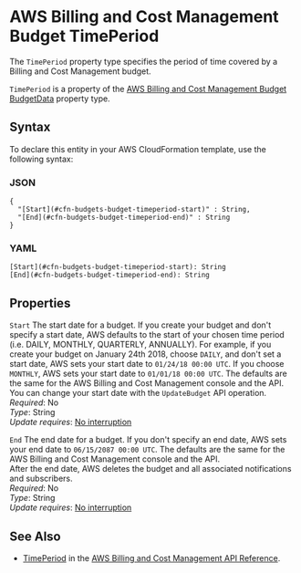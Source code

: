 # AWS Billing and Cost Management Budget TimePeriod<a name="aws-properties-budgets-budget-timeperiod"></a>

<a name="aws-properties-budgets-budget-timeperiod-description"></a>The `TimePeriod` property type specifies the period of time covered by a Billing and Cost Management budget\.

<a name="aws-properties-budgets-budget-timeperiod-inheritance"></a> `TimePeriod` is a property of the [AWS Billing and Cost Management Budget BudgetData](aws-properties-budgets-budget-budgetdata.md) property type\.

## Syntax<a name="aws-properties-budgets-budget-timeperiod-syntax"></a>

To declare this entity in your AWS CloudFormation template, use the following syntax:

### JSON<a name="aws-properties-budgets-budget-timeperiod-syntax.json"></a>

```
{
  "[Start](#cfn-budgets-budget-timeperiod-start)" : String,
  "[End](#cfn-budgets-budget-timeperiod-end)" : String
}
```

### YAML<a name="aws-properties-budgets-budget-timeperiod-syntax.yaml"></a>

```
[Start](#cfn-budgets-budget-timeperiod-start): String
[End](#cfn-budgets-budget-timeperiod-end): String
```

## Properties<a name="aws-properties-budgets-budget-timeperiod-properties"></a>

`Start`  <a name="cfn-budgets-budget-timeperiod-start"></a>
The start date for a budget\. If you create your budget and don't specify a start date, AWS defaults to the start of your chosen time period \(i\.e\. DAILY, MONTHLY, QUARTERLY, ANNUALLY\)\. For example, if you create your budget on January 24th 2018, choose `DAILY`, and don't set a start date, AWS sets your start date to `01/24/18 00:00 UTC`\. If you choose `MONTHLY`, AWS sets your start date to `01/01/18 00:00 UTC`\. The defaults are the same for the AWS Billing and Cost Management console and the API\.  
You can change your start date with the `UpdateBudget` API operation\.  
 *Required*: No  
 *Type*: String  
 *Update requires*: [No interruption](using-cfn-updating-stacks-update-behaviors.md#update-no-interrupt)

`End`  <a name="cfn-budgets-budget-timeperiod-end"></a>
The end date for a budget\. If you don't specify an end date, AWS sets your end date to `06/15/2087 00:00 UTC`\. The defaults are the same for the AWS Billing and Cost Management console and the API\.  
After the end date, AWS deletes the budget and all associated notifications and subscribers\.   
 *Required*: No  
 *Type*: String  
 *Update requires*: [No interruption](using-cfn-updating-stacks-update-behaviors.md#update-no-interrupt) 

## See Also<a name="aws-properties-budgets-budget-timeperiod-seealso"></a>
+ [TimePeriod](http://docs.aws.amazon.com/aws-cost-management/latest/APIReference/API_budgets_Budget.html#awscostmanagement-Type-budgets_Budget-TimePeriod) in the [AWS Billing and Cost Management API Reference](http://docs.aws.amazon.com/aws-cost-management/latest/APIReference/Welcome.html)\. 